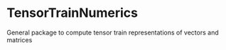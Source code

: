 # TensorTrainNumerics
General package to compute tensor train representations of vectors and matrices
